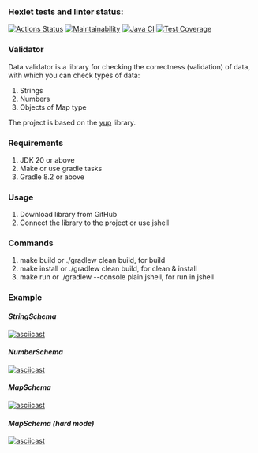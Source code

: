 ### Hexlet tests and linter status:
[![Actions Status](https://github.com/kitdim/java-project-78/workflows/hexlet-check/badge.svg)](https://github.com/kitdim/java-project-78/actions)
[![Maintainability](https://api.codeclimate.com/v1/badges/aa83542621093072de16/maintainability)](https://codeclimate.com/github/kitdim/java-project-78/maintainability)
[![Java CI](https://github.com/kitdim/java-project-78/actions/workflows/java-ci.yml/badge.svg?branch=main)](https://github.com/kitdim/java-project-78/actions/workflows/java-ci.yml)
[![Test Coverage](https://api.codeclimate.com/v1/badges/aa83542621093072de16/test_coverage)](https://codeclimate.com/github/kitdim/java-project-78/test_coverage)
 ### Validator
Data validator is a library for checking the correctness (validation) of data, 
with which you can check types of data:
1) Strings
2) Numbers
3) Objects of Map type

The project is based on the [yup](https://github.com/jquense/yup) library.

### Requirements
1) JDK 20 or above
2) Make or use gradle tasks
3) Gradle 8.2 or above

### Usage
1) Download library from GitHub
2) Connect the library to the project or use jshell

### Commands
1) make build or ./gradlew clean build, for build
2) make install or ./gradlew clean build, for clean & install
3) make run or ./gradlew --console plain jshell, for run in jshell

### Example
#### _StringSchema_
[![asciicast](https://asciinema.org/a/615457.svg)](https://asciinema.org/a/615457)
#### _NumberSchema_
[![asciicast](https://asciinema.org/a/615461.svg)](https://asciinema.org/a/615461)
#### _MapSchema_
[![asciicast](https://asciinema.org/a/615465.svg)](https://asciinema.org/a/615465)
#### _MapSchema (hard mode)_
[![asciicast](https://asciinema.org/a/615478.svg)](https://asciinema.org/a/615478)
